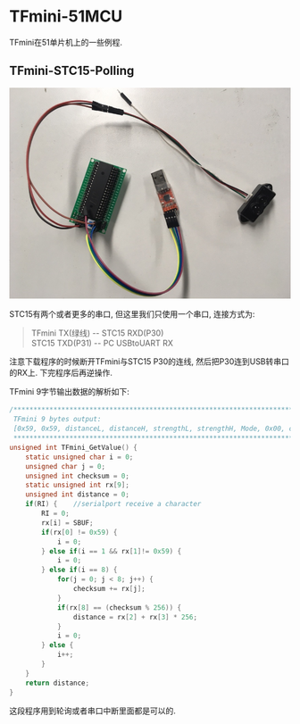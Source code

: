 # TFmini-51MCU
TFmini在51单片机上的一些例程.  

## TFmini-STC15-Polling 

![TFmini-STC15](/Assets/TFmini-STC15.png)  

STC15有两个或者更多的串口, 但这里我们只使用一个串口, 连接方式为:   
> TFmini TX(绿线) -- STC15 RXD(P30)  
> STC15 TXD(P31) -- PC USBtoUART RX

注意下载程序的时候断开TFmini与STC15 P30的连线, 然后把P30连到USB转串口的RX上. 下完程序后再逆操作.   

TFmini 9字节输出数据的解析如下:  

```C
/******************************************************************************
 TFmini 9 bytes output: 
 [0x59, 0x59, distanceL, distanceH, strengthL, strengthH, Mode, 0x00, checksum]
 *****************************************************************************/
unsigned int TFmini_GetValue() {
	static unsigned char i = 0;
	unsigned char j = 0;
	unsigned int checksum = 0; 
	static unsigned int rx[9];
	unsigned int distance = 0;
	if(RI) {	//serialport receive a character
		RI = 0;
		rx[i] = SBUF;
		if(rx[0] != 0x59) {
			i = 0;
		} else if(i == 1 && rx[1]!= 0x59) {
			i = 0;
		} else if(i == 8) {
			for(j = 0; j < 8; j++) {
				checksum += rx[j];
			}
			if(rx[8] == (checksum % 256)) {
				distance = rx[2] + rx[3] * 256;
			}
			i = 0;
		} else {
			i++;
		}	
	}
	return distance;
}
```  

这段程序用到轮询或者串口中断里面都是可以的. 

